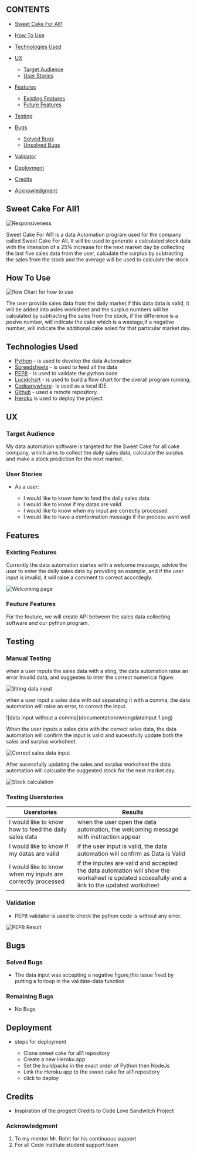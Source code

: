 ## CONTENTS

* [Sweet Cake For All1](#sweet-cake-for-all1)
* [How To Use](#how-to-use)
* [Technologies Used](#technologies-used)
* [UX](#ux)

  * [Target Audience](#target-audience)
  * [User Stories](#ueser_stories)
* [Features](#features)

  * [Existing Features](#existing-features)
  * [Future Features](#future-features)
* [Testing](#testing)
* [Bugs](#bugs)

  * [Solved Bugs](#solved-bugs)
  * [Unsolved Bugs](#unsolved-bugs)
* [Validator](#validator)
* [Deployment](#deployment)
* [Credits](#credits)
* [Acknowledgment](#achknoweledgment)


## Sweet Cake For All1

![Responsiveness](documentation/responsivepage.png)

 Sweet Cake For All1 is a data Automation program used for the company called  Sweet Cake For All, It will be used to generate a calculated stock data with the intension of a 25% increase for the next market day by collecting the last five sales data from the user, calculate the surplus by subtracting the sales from the stock and the average will be used to calculate the stock.

## How To Use
 
![flow Chart for how to use](documentation/flowchartoftheprocess.png)

 The user provide sales data from the daily market,if this data data is valid, it will be added into asles worksheet and the surplus numbers will be calculated by subtracting the sales from the stock, if the difference is a posive number, will indicate the cake which is a wastage,if a negative number, will indicate the additional cake soled for that particular market day.

## Technologies Used
* [Python](#https://www.python.org/) - is used to develop the data Automation
* [Spreedsheets](#https://tinyurl.com/4ju8jju2) - is used to feed all the data
* [PEP8](#https://pep8ci.herokuapp.com/) - is used to validate the python code
* [Lucidchart](#https://www.lucidchart.com/pages/how-to-make-a-flowchart) - is used to build a flow chart for the overall program running.
* [Codeanywhere](#https://app.codeanywhere.com/)- is used as a local IDE.
* [Github](#https://github.com/) - used a remote repository.
* [Heroku](#) is used to deploy the project

## UX 
  ### Target Audience
  My data automation software is targeted for the Sweet Cake for all cake company, which aims to collect the daily sales data, calculate the surplus and make a stock prediction for the next market.
  ### User Stories
  * As a user:

    * I would like to know how to feed the daily sales data
    * I would like to know if my datas are valid
    * I would like to know when my input are correctly processed 
    * I would like to have a conformation message if the process went well 

## Features
  ### Existing Features
  Currently the data automation startes with a welcome message, advice the user to enter the daily sales data by providing an example, and if the user input is invalid, it will raise a comment to correct accordegly.

   ![Welcoming page](documentation/startingtemple.png)

  ### Feuture Features
  For the feuture, we will create API between the sales data collecting software and our python program.
## Testing
  ### Manual Testing
  when a user inputs the sales data with a sting, the data automation raise an error Invalid data, and suggestes to inter the correct numerical figure.

  ![String data input](documentation/wrongdatainput2.png)

  when a user input a sales data with out separating it with a comma, the data automation will raise an error, to correct the input.

  ![data input without a comma](documentation/wrongdatainput 1.png) 

  When the user inputs a sales data with the correct sales data, the data automation will confirm the input is valid and sucessfully update both the sales and surplus worksheet.

  ![Correct sales data input](documentation/correctdatainput1.png)
 
  After sucessfully updating the sales and surplus worksheet the data automation will calcualte the suggested stock for the next market day.

  ![Stock calculation](documentation/correctdatainput2.png)

 ### Testing Userstories
| Userstories | Results |
|---| ---|
| I would like to know how to feed the daily sales data| when the user open the data automation, the welcoming message with instraction appear|
| I would like to know if my datas are valid| if the user input is valid, the data automation will confirm as Data is Valid |
| I would like to know when my inputs are correctly processed | if the inputes are valid and accepted the data automation will show the worksheet is updated sccessfully and a link to the updated worksheet|
  ### Validation
  * PEP8 validator is used to check the python code is without any error.

  ![PEP8 Result](documentation/pep8.png)
## Bugs 
 ### Solved Bugs
 * The data input was accepting a negative figure,this issue fixed by putting a forloop in the validate-data function
 ### Remaining Bugs
 * No Bugs   
## Deployment
* steps for deployment

  * Clone sweet cake for all1 repository
  * Create a new Heroku app  
  * Set the buildpacks in the exact order of Python then NodeJs
  * Link the Heroku app to the sweet cake for all1 repository
  * click to deploy
## Credits
* Inspiration of the progect Credits to Code Love Sandwitch Project
### Acknowledgment
1. To my mentor Mr. Rohit for his continuous support
2. For all Code Institute student support team 
